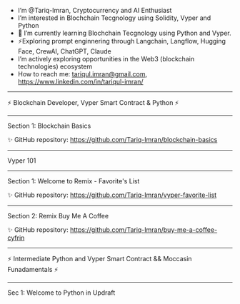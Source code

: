-  I’m @Tariq-Imran, Cryptocurrency and AI Enthusiast
-  I’m interested in Blochchain Tecgnology using Solidity, Vyper and Python
- 🌱 I’m currently learning Blochchain Tecgnology using Python and Vyper.
- ⚡Exploring prompt enginnering through Langchain, Langflow, Hugging Face, CrewAI, ChatGPT, Claude
- I’m actively exploring opportunities in the Web3 (blockchain technologies) ecosystem
- How to reach me: tariqul.imran@gmail.com, https://www.linkedin.com/in/tariqul-imran/

<!---
Tariq-Imran/Tariq-Imran is a ✨ special ✨ repository because its `README.md` (this file) appears on your GitHub profile.
You can click the Preview link to take a look at your changes.
--->
***
⚡ Blockchain Developer, Vyper Smart Contract & Python ⚡
***

Section 1: Blockchain Basics

✨ GitHub repository: https://github.com/Tariq-Imran/blockchain-basics

***

Vyper 101

*** 
Section 1: Welcome to Remix - Favorite's List

✨ GitHub repository: https://github.com/Tariq-Imran/vyper-favorite-list

****
Section 2: Remix Buy Me A Coffee

✨ GitHub repository: https://github.com/Tariq-Imran/buy-me-a-coffee-cyfrin


***
⚡ Intermediate Python and Vyper Smart Contract && Moccasin Funadamentals ⚡
***
Sec 1: Welcome to Python in Updraft
